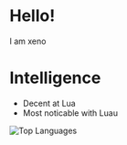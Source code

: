# Hello!
I am xeno
# Intelligence
- Decent at Lua
- Most noticable with Luau
  
![Top Languages](https://github-readme-stats.vercel.app/api/top-langs/?username=XenoUndefined&theme=vue-dark)

